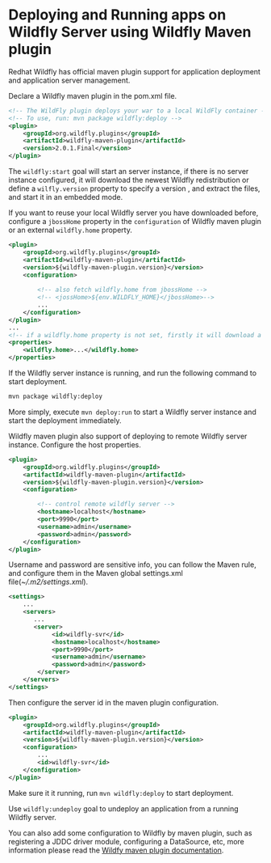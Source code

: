 # Deploying and Running apps on Wildfly Server using Wildfly Maven plugin

Redhat Wildfly has official maven plugin support for application deployment and application server management.

Declare a Wildfly maven plugin in the pom.xml file.

```xml
<!-- The WildFly plugin deploys your war to a local WildFly container -->
<!-- To use, run: mvn package wildfly:deploy -->
<plugin>
	<groupId>org.wildfly.plugins</groupId>
	<artifactId>wildfly-maven-plugin</artifactId>
	<version>2.0.1.Final</version>
</plugin> 
```

The `wildfly:start` goal  will start an server instance, if there is no server instance configured, it will download the newest Wildfly redistribution or define a `wilfly.version` property to specify a version , and extract the files, and start it in an embedded mode. 

If you want to reuse your local Wildfly server you have downloaded before, configure a  `jbossHome` property in the `configuration` of Wildfly maven plugin or an external `wildfly.home`  property.

```xml
<plugin>
    <groupId>org.wildfly.plugins</groupId>
    <artifactId>wildfly-maven-plugin</artifactId>
    <version>${wildfly-maven-plugin.version}</version>
    <configuration>
        
        <!-- also fetch wildfly.home from jbossHome -->
        <!-- <jossHome>${env.WILDFLY_HOME}</jbossHome>-->
        ...
    </configuration>
</plugin>
...
<!-- if a wildfly.home property is not set, firstly it will download a copy of wildfly distribution automatically -->
<properties>
	<wildfly.home>...</wildfly.home>
</properties>

```

If the Wildfly server instance is running, and run the following command to start deployment.

```bash
mvn package wildfly:deploy
```

More simply, execute `mvn deploy:run` to start a Wildfly server instance and start the deployment immediately.

Wildfly maven plugin also support of deploying to remote  Wildfly server instance. Configure the host properties.

```xml
<plugin>
    <groupId>org.wildfly.plugins</groupId>
    <artifactId>wildfly-maven-plugin</artifactId>
    <version>${wildfly-maven-plugin.version}</version>
    <configuration>

        <!-- control remote wildfly server -->
        <hostname>localhost</hostname>
        <port>9990</port>
        <username>admin</username>
        <password>admin</password>
    </configuration>
</plugin>
```

Username and password are sensitive info, you can follow the Maven rule, and configure them in the Maven global settings.xml file(*~/.m2/settings.xml*).

```xml
<settings>
    ...
	<servers>
       ... 
       <server>
            <id>wildfly-svr</id>
           	<hostname>localhost</hostname>
            <port>9990</port>
            <username>admin</username>
            <password>admin</password>
        </server>
    </servers>
</settings>    
```
Then configure the server id in the maven plugin configuration.

```xml
<plugin>
    <groupId>org.wildfly.plugins</groupId>
    <artifactId>wildfly-maven-plugin</artifactId>
    <version>${wildfly-maven-plugin.version}</version>
    <configuration>
		...
		<id>wildfly-svr</id>
    </configuration>
</plugin>
```

Make sure it it running, run `mvn wildfly:deploy` to start deployment.

Use `wildfly:undeploy` goal to undeploy an application from a running Wildfly server.

You can also  add some configuration to Wildfly by maven plugin, such as registering a JDDC driver module, configuring a DataSource, etc, more information please read the [Wildfy maven plugin documentation](https://docs.jboss.org/wildfly/plugins/maven/latest/index.html). 